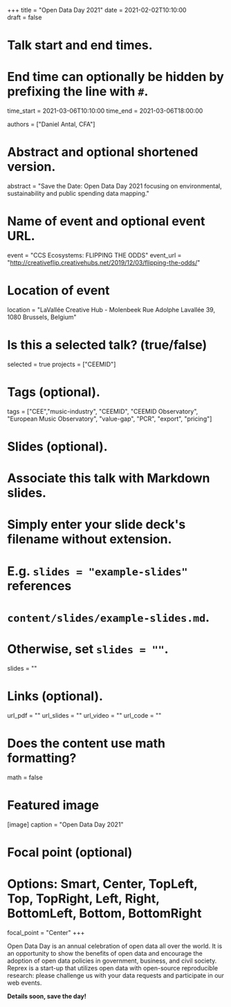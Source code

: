 +++
title = "Open Data Day 2021"
date = 2021-02-02T10:10:00  
draft = false

# Talk start and end times.
#   End time can optionally be hidden by prefixing the line with `#`.
time_start = 2021-03-06T10:10:00
time_end = 2021-03-06T18:00:00

authors = ["Daniel Antal, CFA"]

# Abstract and optional shortened version.
abstract = "Save the Date: Open Data Day 2021 focusing on environmental, sustainability and public spending data mapping."

# Name of event and optional event URL.
event = "CCS Ecosystems: FLIPPING THE ODDS"
event_url = "http://creativeflip.creativehubs.net/2019/12/03/flipping-the-odds/"

# Location of event
location = "LaVallée Creative Hub - Molenbeek Rue Adolphe Lavallée 39, 1080 Brussels, Belgium"

# Is this a selected talk? (true/false)
selected = true
projects = ["CEEMID"]

# Tags (optional).
tags = ["CEE","music-industry", "CEEMID", "CEEMID Observatory", "European Music Observatory", "value-gap", "PCR", "export", "pricing"]

# Slides (optional).
#   Associate this talk with Markdown slides.
#   Simply enter your slide deck's filename without extension.
#   E.g. `slides = "example-slides"` references 
#   `content/slides/example-slides.md`.
#   Otherwise, set `slides = ""`.
slides = ""

# Links (optional).
url_pdf = ""
url_slides = ""
url_video = ""
url_code = ""

# Does the content use math formatting?
math = false

# Featured image
[image]
  caption = "Open Data Day 2021"

  # Focal point (optional)
  # Options: Smart, Center, TopLeft, Top, TopRight, Left, Right, BottomLeft, Bottom, BottomRight
  focal_point = "Center"
+++

Open Data Day is an annual celebration of open data all over the world. It is an opportunity to show the benefits of open data and encourage the adoption of open data policies in government, business, and civil society. Reprex is a start-up that utilizes open data with open-source reproducible research: please challenge us with your data requests and participate in our web events.

**Details soon, save the day!**
